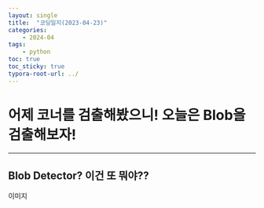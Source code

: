 ```yaml
---
layout: single
title:  "코딩일지(2023-04-23)"
categories: 
    - 2024-04
tags:
    - python
toc: true
toc_sticky: true
typora-root-url: ../
---
```




# 어제 코너를 검출해봤으니! 오늘은 Blob을 검출해보자!

<hr>




## Blob Detector? 이건 또 뭐야??

이미지
